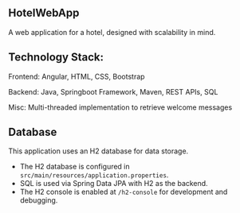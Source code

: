 ## HotelWebApp

A web application for a hotel, designed with scalability in mind.

## Technology Stack:

Frontend: Angular, HTML, CSS, Bootstrap

Backend: Java, Springboot Framework, Maven, REST APIs, SQL

Misc: Multi-threaded implementation to retrieve welcome messages

## Database
This application uses an H2 database for data storage.
- The H2 database is configured in `src/main/resources/application.properties`.
- SQL is used via Spring Data JPA with H2 as the backend.
- The H2 console is enabled at `/h2-console` for development and debugging.

